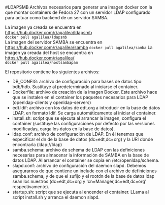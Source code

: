 #LDAPSMB
Archivos necesarios para generar una imagen docker con la que montar containers de 
Fedora 27 con un servidor LDAP configurado para actuar como backend de un servidor SAMBA.

La imagen ya creada se encuentra en https://hub.docker.com/r/agalilea/ldapsmb  
```docker pull agalilea/ldapsmb```  
La imagen del servidor SAMBA se encuentra en https://hub.docker.com/r/agalilea/samba
```docker pull agalilea/samba```
La imagen ya creada del host se encuentra en https://hub.docker.com/r/agalilea/  
```docker pull agalilea/hostsambapam```  

El repositorio contiene los siguientes archivos:
* DB_CONFIG: archivo de configuración para bases de datos tipo bdb/hdb. Sustituye al predeterminado al iniciarse el 
container.
* Dockerfile: archivo de creación de la imagen Docker. Este archivo hace que se instalen en el container los paquetes 
  necesarios para LDAP (openldap-clients y openldap-servers) 
* edt.ldif: archivo con los datos de edt.org a introducir en la base de datos LDAP, en formato ldif. Se carga 
automáticamente al iniciar el container.
* install.sh: script que se ejecuta al arrancar la imagen, configura el container (sustituye las configuraciones por 
defecto por las versiones modificadas, carga los datos en la base de datos).
* ldap.conf: archivo de configuración de LDAP. En él tenemos que especificar el dn de la base de datos (dc=edt,dc=org) 
y la URI donde encontrarla (ldap://ldap)  
* samba.schema: archivo de schema de LDAP con las definiciones necesarias para almacenar la información de SAMBA en la 
base de datos LDAP. Al arrancar el container se copia en /etc/openldap/schema.
* slapd.conf: archivo de configuración del daemon slapd. Debemos asegurarnos de que contiene un include con el archivo
de definiciones samba.schema, y de que el sufijo y el rootdn de la base de datos ldap sean los nuestros (dc=edt,dc=org 
y 'cn=Manager,dc=edt,dc=org' respectivamente).
* startup.sh: script que se ejecuta al encender el container. LLama al script install.sh y arranca el daemon slapd. 
